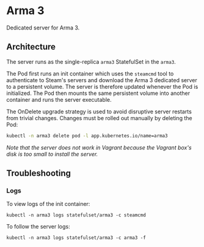 # Arma 3

Dedicated server for Arma 3. 


## Architecture

The server runs as the single-replica `arma3` StatefulSet in the `arma3`. 

The Pod first runs an init container which uses the `steamcmd` tool to authenticate to Steam's servers and download the Arma 3 dedicated server to a persistent volume. The server is therefore updated whenever the Pod is initialized. The Pod then mounts the same persistent volume into another container and runs the server executable.

The OnDelete upgrade strategy is used to avoid disruptive server restarts from trivial changes. Changes must be rolled out manually by deleting the Pod:

```sh
kubectl -n arma3 delete pod -l app.kubernetes.io/name=arma3
```

_Note that the server does not work in Vagrant because the Vagrant box's disk is too small to install the server._

## Troubleshooting

### Logs

To view logs of the init container:

```
kubectl -n arma3 logs statefulset/arma3 -c steamcmd
```

To follow the server logs:

```
kubectl -n arma3 logs statefulset/arma3 -c arma3 -f
```
